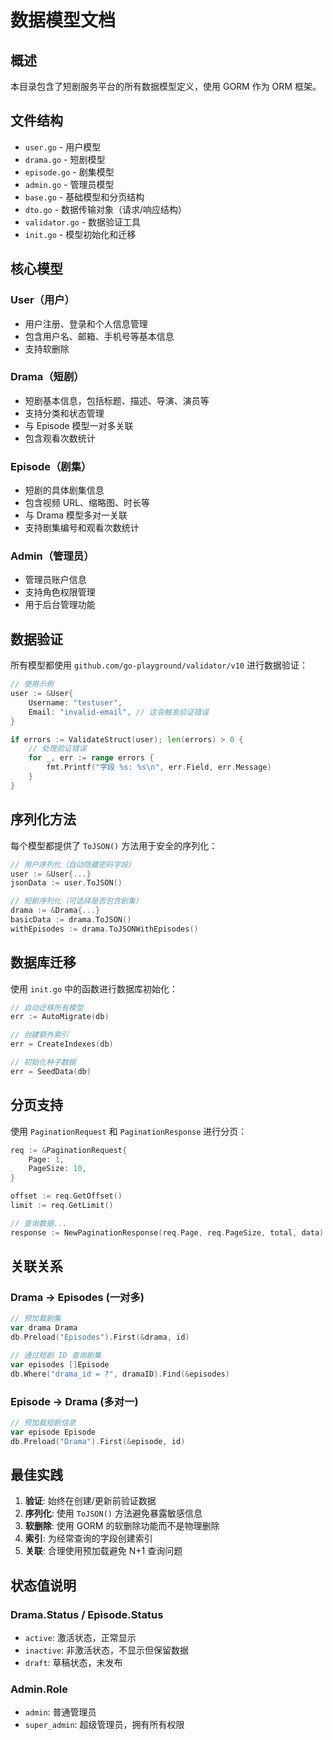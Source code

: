 # 数据模型文档

## 概述

本目录包含了短剧服务平台的所有数据模型定义，使用 GORM 作为 ORM 框架。

## 文件结构

- `user.go` - 用户模型
- `drama.go` - 短剧模型  
- `episode.go` - 剧集模型
- `admin.go` - 管理员模型
- `base.go` - 基础模型和分页结构
- `dto.go` - 数据传输对象（请求/响应结构）
- `validator.go` - 数据验证工具
- `init.go` - 模型初始化和迁移

## 核心模型

### User（用户）
- 用户注册、登录和个人信息管理
- 包含用户名、邮箱、手机号等基本信息
- 支持软删除

### Drama（短剧）
- 短剧基本信息，包括标题、描述、导演、演员等
- 支持分类和状态管理
- 与 Episode 模型一对多关联
- 包含观看次数统计

### Episode（剧集）
- 短剧的具体剧集信息
- 包含视频 URL、缩略图、时长等
- 与 Drama 模型多对一关联
- 支持剧集编号和观看次数统计

### Admin（管理员）
- 管理员账户信息
- 支持角色权限管理
- 用于后台管理功能

## 数据验证

所有模型都使用 `github.com/go-playground/validator/v10` 进行数据验证：

```go
// 使用示例
user := &User{
    Username: "testuser",
    Email: "invalid-email", // 这会触发验证错误
}

if errors := ValidateStruct(user); len(errors) > 0 {
    // 处理验证错误
    for _, err := range errors {
        fmt.Printf("字段 %s: %s\n", err.Field, err.Message)
    }
}
```

## 序列化方法

每个模型都提供了 `ToJSON()` 方法用于安全的序列化：

```go
// 用户序列化（自动隐藏密码字段）
user := &User{...}
jsonData := user.ToJSON()

// 短剧序列化（可选择是否包含剧集）
drama := &Drama{...}
basicData := drama.ToJSON()
withEpisodes := drama.ToJSONWithEpisodes()
```

## 数据库迁移

使用 `init.go` 中的函数进行数据库初始化：

```go
// 自动迁移所有模型
err := AutoMigrate(db)

// 创建额外索引
err = CreateIndexes(db)

// 初始化种子数据
err = SeedData(db)
```

## 分页支持

使用 `PaginationRequest` 和 `PaginationResponse` 进行分页：

```go
req := &PaginationRequest{
    Page: 1,
    PageSize: 10,
}

offset := req.GetOffset()
limit := req.GetLimit()

// 查询数据...
response := NewPaginationResponse(req.Page, req.PageSize, total, data)
```

## 关联关系

### Drama -> Episodes (一对多)
```go
// 预加载剧集
var drama Drama
db.Preload("Episodes").First(&drama, id)

// 通过短剧 ID 查询剧集
var episodes []Episode
db.Where("drama_id = ?", dramaID).Find(&episodes)
```

### Episode -> Drama (多对一)
```go
// 预加载短剧信息
var episode Episode
db.Preload("Drama").First(&episode, id)
```

## 最佳实践

1. **验证**: 始终在创建/更新前验证数据
2. **序列化**: 使用 `ToJSON()` 方法避免暴露敏感信息
3. **软删除**: 使用 GORM 的软删除功能而不是物理删除
4. **索引**: 为经常查询的字段创建索引
5. **关联**: 合理使用预加载避免 N+1 查询问题

## 状态值说明

### Drama.Status / Episode.Status
- `active`: 激活状态，正常显示
- `inactive`: 非激活状态，不显示但保留数据
- `draft`: 草稿状态，未发布

### Admin.Role
- `admin`: 普通管理员
- `super_admin`: 超级管理员，拥有所有权限